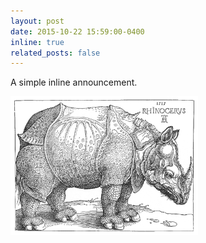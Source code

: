 ```yaml
---
layout: post
date: 2015-10-22 15:59:00-0400
inline: true
related_posts: false
---
```


A simple inline announcement.

<!-- ![rhino](assets\img\rhino.png) -->
<img src="assets\img\rhino.png" alt="Alternative text" width="300" height="auto"> 